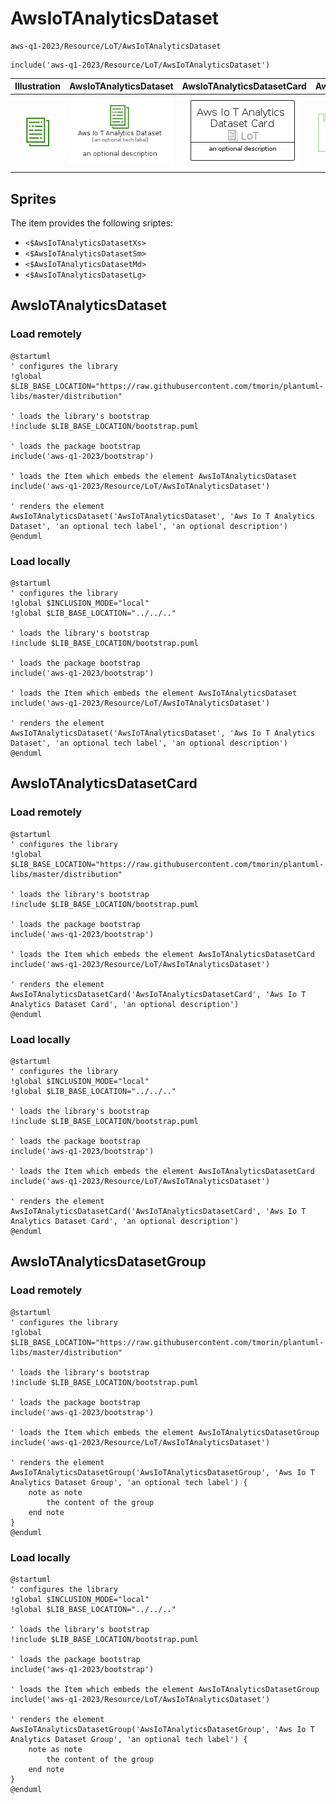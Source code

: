 # AwsIoTAnalyticsDataset


```text
aws-q1-2023/Resource/LoT/AwsIoTAnalyticsDataset
```

```text
include('aws-q1-2023/Resource/LoT/AwsIoTAnalyticsDataset')
```



| Illustration | AwsIoTAnalyticsDataset | AwsIoTAnalyticsDatasetCard | AwsIoTAnalyticsDatasetGroup |
| :---: | :---: | :---: | :---: |
| ![illustration for Illustration](../../../aws-q1-2023/Resource/LoT/AwsIoTAnalyticsDataset.png) | ![illustration for AwsIoTAnalyticsDataset](../../../aws-q1-2023/Resource/LoT/AwsIoTAnalyticsDataset.Local.png) | ![illustration for AwsIoTAnalyticsDatasetCard](../../../aws-q1-2023/Resource/LoT/AwsIoTAnalyticsDatasetCard.Local.png) | ![illustration for AwsIoTAnalyticsDatasetGroup](../../../aws-q1-2023/Resource/LoT/AwsIoTAnalyticsDatasetGroup.Local.png) |



## Sprites
The item provides the following sriptes:

- `<$AwsIoTAnalyticsDatasetXs>`
- `<$AwsIoTAnalyticsDatasetSm>`
- `<$AwsIoTAnalyticsDatasetMd>`
- `<$AwsIoTAnalyticsDatasetLg>`





## AwsIoTAnalyticsDataset

### Load remotely
```plantuml
@startuml
' configures the library
!global $LIB_BASE_LOCATION="https://raw.githubusercontent.com/tmorin/plantuml-libs/master/distribution"

' loads the library's bootstrap
!include $LIB_BASE_LOCATION/bootstrap.puml

' loads the package bootstrap
include('aws-q1-2023/bootstrap')

' loads the Item which embeds the element AwsIoTAnalyticsDataset
include('aws-q1-2023/Resource/LoT/AwsIoTAnalyticsDataset')

' renders the element
AwsIoTAnalyticsDataset('AwsIoTAnalyticsDataset', 'Aws Io T Analytics Dataset', 'an optional tech label', 'an optional description')
@enduml
```

### Load locally
```plantuml
@startuml
' configures the library
!global $INCLUSION_MODE="local"
!global $LIB_BASE_LOCATION="../../.."

' loads the library's bootstrap
!include $LIB_BASE_LOCATION/bootstrap.puml

' loads the package bootstrap
include('aws-q1-2023/bootstrap')

' loads the Item which embeds the element AwsIoTAnalyticsDataset
include('aws-q1-2023/Resource/LoT/AwsIoTAnalyticsDataset')

' renders the element
AwsIoTAnalyticsDataset('AwsIoTAnalyticsDataset', 'Aws Io T Analytics Dataset', 'an optional tech label', 'an optional description')
@enduml
```

## AwsIoTAnalyticsDatasetCard

### Load remotely
```plantuml
@startuml
' configures the library
!global $LIB_BASE_LOCATION="https://raw.githubusercontent.com/tmorin/plantuml-libs/master/distribution"

' loads the library's bootstrap
!include $LIB_BASE_LOCATION/bootstrap.puml

' loads the package bootstrap
include('aws-q1-2023/bootstrap')

' loads the Item which embeds the element AwsIoTAnalyticsDatasetCard
include('aws-q1-2023/Resource/LoT/AwsIoTAnalyticsDataset')

' renders the element
AwsIoTAnalyticsDatasetCard('AwsIoTAnalyticsDatasetCard', 'Aws Io T Analytics Dataset Card', 'an optional description')
@enduml
```

### Load locally
```plantuml
@startuml
' configures the library
!global $INCLUSION_MODE="local"
!global $LIB_BASE_LOCATION="../../.."

' loads the library's bootstrap
!include $LIB_BASE_LOCATION/bootstrap.puml

' loads the package bootstrap
include('aws-q1-2023/bootstrap')

' loads the Item which embeds the element AwsIoTAnalyticsDatasetCard
include('aws-q1-2023/Resource/LoT/AwsIoTAnalyticsDataset')

' renders the element
AwsIoTAnalyticsDatasetCard('AwsIoTAnalyticsDatasetCard', 'Aws Io T Analytics Dataset Card', 'an optional description')
@enduml
```

## AwsIoTAnalyticsDatasetGroup

### Load remotely
```plantuml
@startuml
' configures the library
!global $LIB_BASE_LOCATION="https://raw.githubusercontent.com/tmorin/plantuml-libs/master/distribution"

' loads the library's bootstrap
!include $LIB_BASE_LOCATION/bootstrap.puml

' loads the package bootstrap
include('aws-q1-2023/bootstrap')

' loads the Item which embeds the element AwsIoTAnalyticsDatasetGroup
include('aws-q1-2023/Resource/LoT/AwsIoTAnalyticsDataset')

' renders the element
AwsIoTAnalyticsDatasetGroup('AwsIoTAnalyticsDatasetGroup', 'Aws Io T Analytics Dataset Group', 'an optional tech label') {
    note as note
        the content of the group
    end note
}
@enduml
```

### Load locally
```plantuml
@startuml
' configures the library
!global $INCLUSION_MODE="local"
!global $LIB_BASE_LOCATION="../../.."

' loads the library's bootstrap
!include $LIB_BASE_LOCATION/bootstrap.puml

' loads the package bootstrap
include('aws-q1-2023/bootstrap')

' loads the Item which embeds the element AwsIoTAnalyticsDatasetGroup
include('aws-q1-2023/Resource/LoT/AwsIoTAnalyticsDataset')

' renders the element
AwsIoTAnalyticsDatasetGroup('AwsIoTAnalyticsDatasetGroup', 'Aws Io T Analytics Dataset Group', 'an optional tech label') {
    note as note
        the content of the group
    end note
}
@enduml
```

